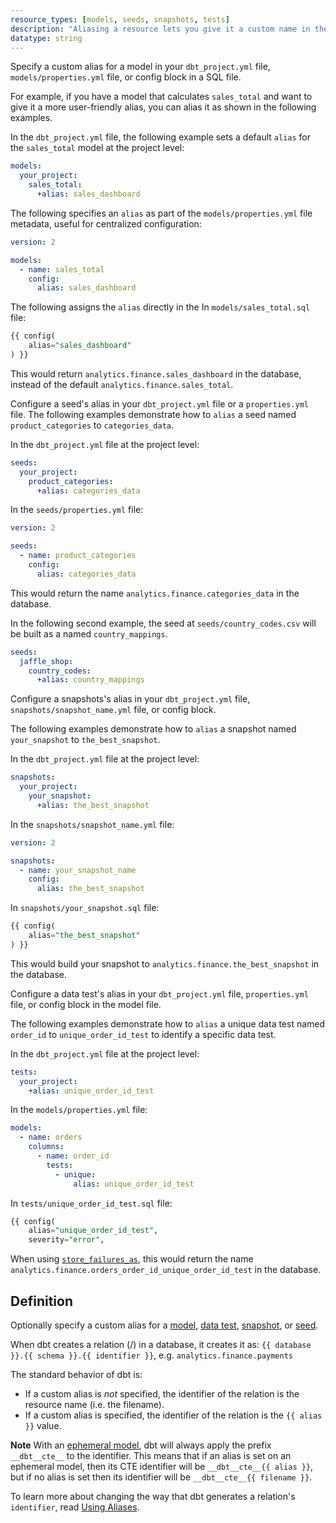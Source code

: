 ```yaml
---
resource_types: [models, seeds, snapshots, tests]
description: "Aliasing a resource lets you give it a custom name in the database instead of using the filename."
datatype: string
---
```



<Tabs>
<TabItem value="model" label="Models">

Specify a custom alias for a model in your `dbt_project.yml` file, `models/properties.yml` file, or config block in a SQL file. 

For example, if you have a model that calculates `sales_total` and want to give it a more user-friendly alias, you can alias it as shown in the following examples.

In the `dbt_project.yml` file, the following example sets a default `alias` for the `sales_total` model at the project level:

<File name='dbt_project.yml'>

```yml
models:
  your_project:
    sales_total:
      +alias: sales_dashboard
```
</File>

The following specifies an `alias` as part of the `models/properties.yml` file metadata, useful for centralized configuration:

<File name='models/properties.yml'>

```yml
version: 2

models:
  - name: sales_total
    config:
      alias: sales_dashboard
```
</File>

The following assigns the `alias` directly in the In `models/sales_total.sql` file:

<File name='models/sales_total.sql'>

```sql
{{ config(
    alias="sales_dashboard"
) }}
```
</File>

This would return `analytics.finance.sales_dashboard` in the database, instead of the default `analytics.finance.sales_total`.

</TabItem>

<TabItem value="seeds" label="Seeds">

Configure a seed's alias in your `dbt_project.yml` file or a `properties.yml` file. The following examples demonstrate how to `alias` a seed named `product_categories` to `categories_data`.

In the `dbt_project.yml` file at the project level:

<File name='dbt_project.yml'>

```yml
seeds:
  your_project:
    product_categories:
      +alias: categories_data
```
</File>

In the `seeds/properties.yml` file:

<File name='seeds/properties.yml'>

```yml
version: 2

seeds:
  - name: product_categories
    config:
      alias: categories_data
```
</File>

This would return the name `analytics.finance.categories_data` in the database.

In the following second example, the seed at `seeds/country_codes.csv` will be built as a <Term id="table" /> named `country_mappings`.

<File name='dbt_project.yml'>

```yml
seeds:
  jaffle_shop:
    country_codes:
      +alias: country_mappings

```
</File>
</TabItem>

<TabItem value="snapshot" label="Snapshots">

Configure a snapshots's alias in your `dbt_project.yml` file, `snapshots/snapshot_name.yml` file, or config block. 

The following examples demonstrate how to `alias` a snapshot named `your_snapshot` to `the_best_snapshot`.

In the `dbt_project.yml` file at the project level:

<File name='dbt_project.yml'>

```yml
snapshots:
  your_project:
    your_snapshot:
      +alias: the_best_snapshot
```
</File>

In the `snapshots/snapshot_name.yml` file:

<File name='snapshots/snapshot_name.yml'>

```yml
version: 2

snapshots:
  - name: your_snapshot_name
    config:
      alias: the_best_snapshot
```
</File>

In `snapshots/your_snapshot.sql` file:

<File name='snapshots/your_snapshot.sql'>

```sql
{{ config(
    alias="the_best_snapshot"
) }}
```
</File>

This would build your snapshot to `analytics.finance.the_best_snapshot` in the database.

</TabItem>

<TabItem value="test" label="Tests">

Configure a data test's alias in your `dbt_project.yml` file, `properties.yml` file, or config block in the model file. 

The following examples demonstrate how to `alias` a unique data test named `order_id` to `unique_order_id_test` to identify a specific data test.

In the `dbt_project.yml` file at the project level:

<File name='dbt_project.yml'>

```yml
tests:
  your_project:
    +alias: unique_order_id_test
```
</File>

In the `models/properties.yml` file:

<File name='models/properties.yml'>

```yml
models:
  - name: orders
    columns:
      - name: order_id
        tests:
          - unique:
              alias: unique_order_id_test
```
</File>

In `tests/unique_order_id_test.sql` file:

<File name='tests/unique_order_id_test.sql'>

```sql
{{ config(
    alias="unique_order_id_test",
    severity="error",
```
</File>

When using [`store_failures_as`](/reference/resource-configs/store_failures_as), this would return the name `analytics.finance.orders_order_id_unique_order_id_test` in the database.


</TabItem>
</Tabs>

## Definition

Optionally specify a custom alias for a [model](/docs/build/models), [data test](/docs/build/data-tests), [snapshot](/docs/build/snapshots), or [seed](/docs/build/seeds).

When dbt creates a relation (<Term id="table" />/<Term id="view" />) in a database, it creates it as: `{{ database }}.{{ schema }}.{{ identifier }}`, e.g. `analytics.finance.payments`

The standard behavior of dbt is:
* If a custom alias is _not_ specified, the identifier of the relation is the resource name (i.e. the filename).
* If a custom alias is specified, the identifier of the relation is the `{{ alias }}` value.

**Note** With an [ephemeral model](/docs/build/materializations), dbt will always apply the prefix `__dbt__cte__` to the <Term id="cte" /> identifier. This means that if an alias is set on an ephemeral model, then its CTE identifier will be `__dbt__cte__{{ alias }}`, but if no alias is set then its identifier will be `__dbt__cte__{{ filename }}`.

To learn more about changing the way that dbt generates a relation's `identifier`, read [Using Aliases](/docs/build/custom-aliases).

